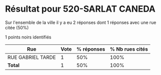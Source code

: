 # Résultat pour 520-SARLAT CANEDA

Sur l'ensemble de la ville il y a eu 2 réponses dont 1 réponses avec une rue citée (50%)

1 points noirs identifiés

| Rue | Vote | % réponses | % Nb rues cités|
|-----|------|------------|----------------|
| RUE GABRIEL TARDE | 1 | 50% | 100%|
| **Total** | 1 | 50% | 100%|
